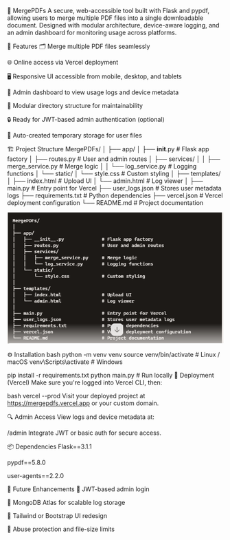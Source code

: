 📄 MergePDFs
A secure, web-accessible tool built with Flask and pypdf, allowing users to merge multiple PDF files into a single downloadable document. Designed with modular architecture, device-aware logging, and an admin dashboard for monitoring usage across platforms.

🚀 Features
🗂 Merge multiple PDF files seamlessly

🌐 Online access via Vercel deployment

🖥️ Responsive UI accessible from mobile, desktop, and tablets

🔐 Admin dashboard to view usage logs and device metadata

📁 Modular directory structure for maintainability

🔒 Ready for JWT-based admin authentication (optional)

🧹 Auto-created temporary storage for user files

🏗️ Project Structure
MergePDFs/
│
├── app/
│   ├── __init__.py              # Flask app factory
│   ├── routes.py                # User and admin routes
│   ├── services/
│   │   ├── merge_service.py     # Merge logic
│   │   └── log_service.py       # Logging functions
│   └── static/
│       └── style.css            # Custom styling
│
├── templates/
│   ├── index.html               # Upload UI
│   └── admin.html               # Log viewer
│
├── main.py                      # Entry point for Vercel
├── user_logs.json               # Stores user metadata logs
├── requirements.txt             # Python dependencies
├── vercel.json                  # Vercel deployment configuration
└── README.md                    # Project documentation

![alt text](image.png)

⚙️ Installation
bash
python -m venv venv
source venv/bin/activate         # Linux / macOS
venv\Scripts\activate            # Windows

pip install -r requirements.txt
python main.py                   # Run locally
🔧 Deployment (Vercel)
Make sure you're logged into Vercel CLI, then:

bash
vercel --prod
Visit your deployed project at https://mergepdfs.vercel.app or your custom domain.

🔍 Admin Access
View logs and device metadata at:

/admin
Integrate JWT or basic auth for secure access.

📦 Dependencies
Flask==3.1.1

pypdf==5.8.0

user-agents==2.2.0

📌 Future Enhancements
🔑 JWT-based admin login

💾 MongoDB Atlas for scalable log storage

🎨 Tailwind or Bootstrap UI redesign

🚫 Abuse protection and file-size limits